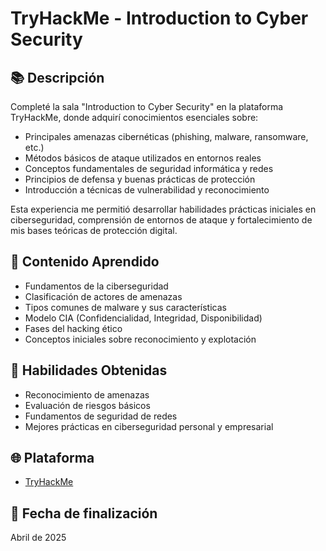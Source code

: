 # TryHackMe - Introduction to Cyber Security

## 📚 Descripción
Completé la sala "Introduction to Cyber Security" en la plataforma TryHackMe, donde adquirí conocimientos esenciales sobre:

- Principales amenazas cibernéticas (phishing, malware, ransomware, etc.)
- Métodos básicos de ataque utilizados en entornos reales
- Conceptos fundamentales de seguridad informática y redes
- Principios de defensa y buenas prácticas de protección
- Introducción a técnicas de vulnerabilidad y reconocimiento

Esta experiencia me permitió desarrollar habilidades prácticas iniciales en ciberseguridad, comprensión de entornos de ataque y fortalecimiento de mis bases teóricas de protección digital.

## 🧠 Contenido Aprendido
- Fundamentos de la ciberseguridad
- Clasificación de actores de amenazas
- Tipos comunes de malware y sus características
- Modelo CIA (Confidencialidad, Integridad, Disponibilidad)
- Fases del hacking ético
- Conceptos iniciales sobre reconocimiento y explotación

## 🚀 Habilidades Obtenidas
- Reconocimiento de amenazas
- Evaluación de riesgos básicos
- Fundamentos de seguridad de redes
- Mejores prácticas en ciberseguridad personal y empresarial

## 🌐 Plataforma
- [TryHackMe](https://tryhackme.com/)

## 📅 Fecha de finalización
Abril de 2025
